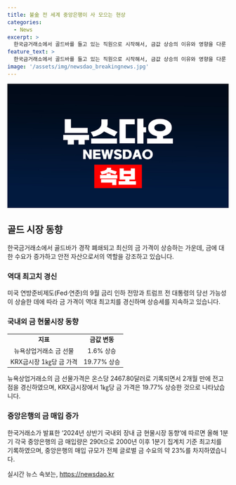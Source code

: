 ```yaml
---
title: 불金 전 세계 중앙은행이 사 모으는 현상
categories:
  - News
excerpt: >
  한국금거래소에서 골드바를 들고 있는 직원으로 시작해서, 금값 상승의 이유와 영향을 다룬 기사를 작성할 수 있겠네요. 중앙은행의 금 매입량이 최고치를 경신하며, 안전자산인 금에 대한 투자가 증가하고 있는 상황입니다. 미국 연방준비제도(Fed·연준)의 금리 인하 기대, 트럼프 전 대통령의 당선 가능성, 지정학적 리스크 등이 금값 상승을 견인하고 있습니다. 이에 따라 국내외 금시장의 동향과 중앙은행의 금 매입량 등을 종합적으로 다뤄야 할 것으로 보입니다. (150자)
feature_text: >
  한국금거래소에서 골드바를 들고 있는 직원으로 시작해서, 금값 상승의 이유와 영향을 다룬 기사를 작성할 수 있겠네요. 중앙은행의 금 매입량이 최고치를 경신하며, 안전자산인 금에 대한 투자가 증가하고 있는 상황입니다. 미국 연방준비제도(Fed·연준)의 금리 인하 기대, 트럼프 전 대통령의 당선 가능성, 지정학적 리스크 등이 금값 상승을 견인하고 있습니다. 이에 따라 국내외 금시장의 동향과 중앙은행의 금 매입량 등을 종합적으로 다뤄야 할 것으로 보입니다. (150자)
image: '/assets/img/newsdao_breakingnews.jpg'
---
```


<p><img src="/assets/img/newsdao_breakingnews.jpg" alt="implanttips 속보" /></p>

<h2 data-ke-size="size26">골드 시장 동향</h2>

<p data-ke-size="size16">한국금거래소에서 골드바가 경작 폐쇄되고 최신의 금 가격이 상승하는 가운데, 금에 대한 수요가 증가하고 안전 자산으로서의 역할을 강조하고 있습니다.</p>

<h3><b>역대 최고치 경신</b></h3>

<p data-ke-size="size16">미국 연방준비제도(Fed·연준)의 9월 금리 인하 전망과 트럼프 전 대통령의 당선 가능성이 상슬한 데에 따라 금 가격이 역대 최고치를 경신하며 상승세를 지속하고 있습니다.</p>

<h3><b>국내외 금 현물시장 동향</b></h3>

<table>
    <tbody>
        <tr>
            <td style="text-align: center; height: 17px;"><b>지표</b></td>
            <td style="text-align: center; height: 17px;"><b>금값 변동</b></td>
        </tr>
        <tr>
            <td style="text-align: center; height: 17px;">뉴욕상업거래소 금 선물</td>
            <td style="text-align: center; height: 17px;">1.6% 상승</td>
        </tr>
        <tr>
            <td style="text-align: center; height: 17px;">KRX금시장 1㎏당 금 가격</td>
            <td style="text-align: center; height: 17px;">19.77% 상승</td>
        </tr>
    </tbody>
</table>

<p data-ke-size="size16">뉴욕상업거래소의 금 선물가격은 온스당 2467.80달러로 기록되면서 2개월 만에 전고점을 경신하였으며, KRX금시장에서 1㎏당 금 가격은 19.77% 상승한 것으로 나타났습니다.</p>

<h3><b>중앙은행의 금 매입 증가</b></h3>

<p data-ke-size="size16">한국거래소가 발표한 ‘2024년 상반기 국내외 장내 금 현물시장 동향’에 따르면 올해 1분기 각국 중앙은행의 금 매입량은 290t으로 2000년 이후 1분기 집계치 기준 최고치를 기록하였으며, 중앙은행의 매입 규모가 전체 글로벌 금 수요의 약 23%를 차지하였습니다.</p>
실시간 뉴스 속보는, <a href="https://newsdao.kr" rel="dofollow">https://newsdao.kr</a>


